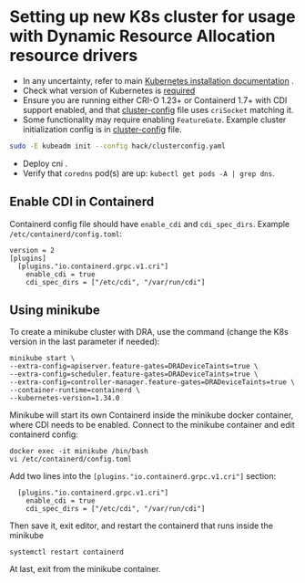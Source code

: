 # Setting up new K8s cluster for usage with Dynamic Resource Allocation resource drivers

- In any uncertainty, refer to main [Kubernetes installation documentation](https://kubernetes.io/docs/setup/independent/create-cluster-kubeadm/) .
- Check what version of Kubernetes is [required](../README.md#supported-kubernetes-versions)
- Ensure you are running either CRI-O 1.23+ or Containerd 1.7+ with CDI support enabled, and that [cluster-config](../hack/clusterconfig.yaml) file uses `criSocket` matching it.
- Some functionality may require enabling `FeatureGate`. Example cluster initialization config is in [cluster-config](../hack/clusterconfig.yaml) file.
```bash
sudo -E kubeadm init --config hack/clusterconfig.yaml
```
- Deploy cni .
- Verify that `coredns` pod(s) are up: `kubectl get pods -A | grep dns`.

## Enable CDI in Containerd

Containerd config file should have `enable_cdi` and `cdi_spec_dirs`. Example `/etc/containerd/config.toml`:
```
version = 2
[plugins]
  [plugins."io.containerd.grpc.v1.cri"]
    enable_cdi = true
    cdi_spec_dirs = ["/etc/cdi", "/var/run/cdi"]
```

## Using minikube

To create a minikube cluster with DRA, use the command (change the K8s version in the last parameter if needed):
```shell
minikube start \
--extra-config=apiserver.feature-gates=DRADeviceTaints=true \
--extra-config=scheduler.feature-gates=DRADeviceTaints=true \
--extra-config=controller-manager.feature-gates=DRADeviceTaints=true \
--container-runtime=containerd \
--kubernetes-version=1.34.0
```

Minikube will start its own Containerd inside the minikube docker container, where CDI needs to be
enabled. Connect to the minikube container and edit containerd config:
```shell
docker exec -it minikube /bin/bash
vi /etc/containerd/config.toml
```

Add two lines into the `[plugins."io.containerd.grpc.v1.cri"]` section:
```
  [plugins."io.containerd.grpc.v1.cri"]
    enable_cdi = true
    cdi_spec_dirs = ["/etc/cdi", "/var/run/cdi"]
```

Then save it, exit editor, and restart the containerd that runs inside the minikube
```
systemctl restart containerd
```

At last, exit from the minikube container.
